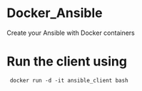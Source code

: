# Docker_Ansible
Create your Ansible with Docker containers

# Run the client using 
```
 docker run -d -it ansible_client bash
```

